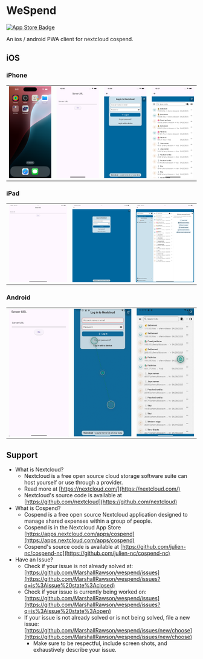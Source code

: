 # WeSpend

[![App Store Badge](https://developer.apple.com/assets/elements/badges/download-on-the-app-store.svg)](https://apps.apple.com/us/app/wespend/id6746895196)

An ios / android PWA client for nextcloud cospend.

## iOS

### iPhone
|||||
|-|-|-|-|
|![](./docs/iphone-screenshots/home.png)|![](./docs/iphone-screenshots/server-url.png)|![](./docs/iphone-screenshots/login.png)|![](./docs/iphone-screenshots/example.png)|

### iPad
||||
|-|-|-|
|![](./docs/ipad-screenshots/server-url.png)|![](./docs/ipad-screenshots/login.png)|![](./docs/ipad-screenshots/example.png)|


### Android
||||
|-|-|-|
|![](./docs/android-screenshots/server-url.png)|![](./docs/android-screenshots/login.png)|![](./docs/android-screenshots/example.png)|


## Support

* What is Nextcloud?
  * Nextcloud is a free open source cloud storage software suite can host yourself or use through a provider.
  * Read more at [https://nextcloud.com/](https://nextcloud.com/)
  * Nextcloud's source code is available at [https://github.com/nextcloud](https://github.com/nextcloud)
* What is Cospend?
  * Cospend is a free open source Nextcloud application designed to manage shared expenses within a group of people.
  * Cospend is in the Nextcloud App Store [https://apps.nextcloud.com/apps/cospend](https://apps.nextcloud.com/apps/cospend)
  * Cospend's source code is available at [https://github.com/julien-nc/cospend-nc](https://github.com/julien-nc/cospend-nc)
* Have an Issue?
  * Check if your issue is not already solved at: [https://github.com/MarshallRawson/wespend/issues](https://github.com/MarshallRawson/wespend/issues?q=is%3Aissue%20state%3Aclosed)
  * Check if your issue is currently being worked on: [https://github.com/MarshallRawson/wespend/issues](https://github.com/MarshallRawson/wespend/issues?q=is%3Aissue%20state%3Aopen)
  * If your issue is not already solved or is not being solved, file a new issue: [https://github.com/MarshallRawson/wespend/issues/new/choose](https://github.com/MarshallRawson/wespend/issues/new/choose)
    * Make sure to be respectful, include screen shots, and exhaustively describe your issue.
